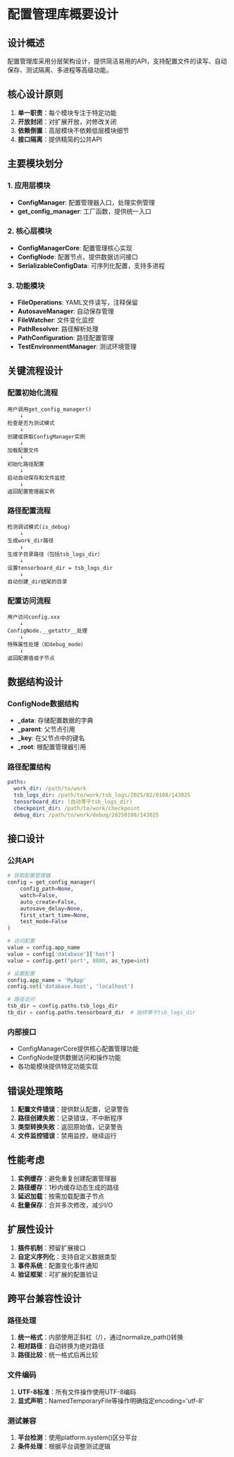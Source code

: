 # 配置管理库概要设计

## 设计概述

配置管理库采用分层架构设计，提供简洁易用的API，支持配置文件的读写、自动保存、测试隔离、多进程等高级功能。

## 核心设计原则

1. **单一职责**：每个模块专注于特定功能
2. **开放封闭**：对扩展开放，对修改关闭
3. **依赖倒置**：高层模块不依赖低层模块细节
4. **接口隔离**：提供精简的公共API

## 主要模块划分

### 1. 应用层模块
- **ConfigManager**: 配置管理器入口，处理实例管理
- **get_config_manager**: 工厂函数，提供统一入口

### 2. 核心层模块  
- **ConfigManagerCore**: 配置管理核心实现
- **ConfigNode**: 配置节点，提供数据访问接口
- **SerializableConfigData**: 可序列化配置，支持多进程

### 3. 功能模块
- **FileOperations**: YAML文件读写，注释保留
- **AutosaveManager**: 自动保存管理
- **FileWatcher**: 文件变化监控
- **PathResolver**: 路径解析处理
- **PathConfiguration**: 路径配置管理
- **TestEnvironmentManager**: 测试环境管理

## 关键流程设计

### 配置初始化流程
```
用户调用get_config_manager()
    ↓
检查是否为测试模式
    ↓
创建或获取ConfigManager实例
    ↓
加载配置文件
    ↓
初始化路径配置
    ↓
启动自动保存和文件监控
    ↓
返回配置管理器实例
```

### 路径配置流程
```
检测调试模式(is_debug)
    ↓
生成work_dir路径
    ↓
生成子目录路径（包括tsb_logs_dir）
    ↓
设置tensorboard_dir = tsb_logs_dir
    ↓
自动创建_dir结尾的目录
```

### 配置访问流程
```
用户访问config.xxx
    ↓
ConfigNode.__getattr__处理
    ↓
特殊属性处理（如debug_mode）
    ↓
返回配置值或子节点
```

## 数据结构设计

### ConfigNode数据结构
- **_data**: 存储配置数据的字典
- **_parent**: 父节点引用
- **_key**: 在父节点中的键名
- **_root**: 根配置管理器引用

### 路径配置结构
```yaml
paths:
  work_dir: /path/to/work
  tsb_logs_dir: /path/to/work/tsb_logs/2025/02/0108/143025
  tensorboard_dir: (自动等于tsb_logs_dir)
  checkpoint_dir: /path/to/work/checkpoint
  debug_dir: /path/to/work/debug/20250108/143025
```

## 接口设计

### 公共API
```python
# 获取配置管理器
config = get_config_manager(
    config_path=None,
    watch=False,
    auto_create=False,
    autosave_delay=None,
    first_start_time=None,
    test_mode=False
)

# 访问配置
value = config.app_name
value = config['database']['host']
value = config.get('port', 8080, as_type=int)

# 设置配置
config.app_name = 'MyApp'
config.set('database.host', 'localhost')

# 路径访问
tsb_dir = config.paths.tsb_logs_dir
tb_dir = config.paths.tensorboard_dir  # 始终等于tsb_logs_dir
```

### 内部接口
- ConfigManagerCore提供核心配置管理功能
- ConfigNode提供数据访问和操作功能
- 各功能模块提供特定功能实现

## 错误处理策略

1. **配置文件错误**：提供默认配置，记录警告
2. **路径创建失败**：记录错误，不中断程序
3. **类型转换失败**：返回原始值，记录警告
4. **文件监控错误**：禁用监控，继续运行

## 性能考虑

1. **实例缓存**：避免重复创建配置管理器
2. **路径缓存**：1秒内缓存动态生成的路径
3. **延迟加载**：按需加载配置子节点
4. **批量保存**：合并多次修改，减少I/O

## 扩展性设计

1. **插件机制**：预留扩展接口
2. **自定义序列化**：支持自定义数据类型
3. **事件系统**：配置变化事件通知
4. **验证框架**：可扩展的配置验证

## 跨平台兼容性设计

### 路径处理
1. **统一格式**：内部使用正斜杠（/），通过normalize_path()转换
2. **相对路径**：自动转换为绝对路径
3. **路径比较**：统一格式后再比较

### 文件编码
1. **UTF-8标准**：所有文件操作使用UTF-8编码
2. **显式声明**：NamedTemporaryFile等操作明确指定encoding='utf-8'

### 测试兼容
1. **平台检测**：使用platform.system()区分平台
2. **条件处理**：根据平台调整测试逻辑